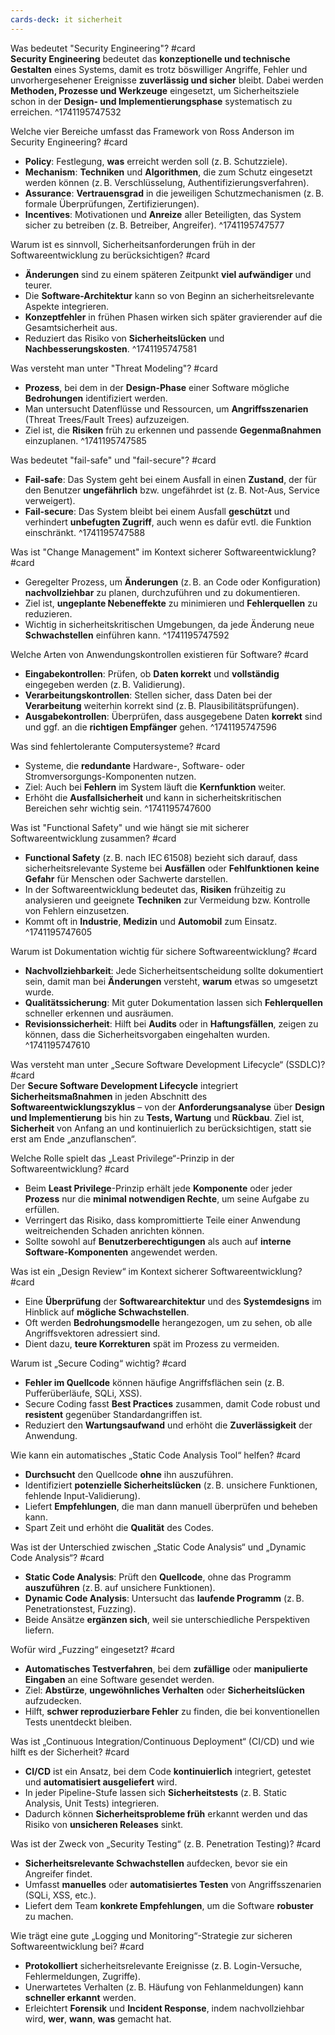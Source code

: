```yaml
---
cards-deck: it sicherheit
---
```


Was bedeutet "Security Engineering"? #card  
	**Security Engineering** bedeutet das **konzeptionelle und technische Gestalten** eines Systems, damit es trotz böswilliger Angriffe, Fehler und unvorhergesehener Ereignisse **zuverlässig und sicher** bleibt. Dabei werden **Methoden, Prozesse und Werkzeuge** eingesetzt, um Sicherheitsziele schon in der **Design- und Implementierungsphase** systematisch zu erreichen.
^1741195747532

Welche vier Bereiche umfasst das Framework von Ross Anderson im Security Engineering? #card  
- **Policy**: Festlegung, **was** erreicht werden soll (z. B. Schutzziele).  
- **Mechanism**: **Techniken** und **Algorithmen**, die zum Schutz eingesetzt werden können (z. B. Verschlüsselung, Authentifizierungsverfahren).  
- **Assurance**: **Vertrauensgrad** in die jeweiligen Schutzmechanismen (z. B. formale Überprüfungen, Zertifizierungen).  
- **Incentives**: Motivationen und **Anreize** aller Beteiligten, das System sicher zu betreiben (z. B. Betreiber, Angreifer).
^1741195747577

Warum ist es sinnvoll, Sicherheitsanforderungen früh in der Softwareentwicklung zu berücksichtigen? #card  
- **Änderungen** sind zu einem späteren Zeitpunkt **viel aufwändiger** und teurer.  
- Die **Software-Architektur** kann so von Beginn an sicherheitsrelevante Aspekte integrieren.  
- **Konzeptfehler** in frühen Phasen wirken sich später gravierender auf die Gesamtsicherheit aus.  
- Reduziert das Risiko von **Sicherheitslücken** und **Nachbesserungskosten**.
^1741195747581

Was versteht man unter "Threat Modeling"? #card  
- **Prozess**, bei dem in der **Design-Phase** einer Software mögliche **Bedrohungen** identifiziert werden.  
- Man untersucht Datenflüsse und Ressourcen, um **Angriffsszenarien** (Threat Trees/Fault Trees) aufzuzeigen.  
- Ziel ist, die **Risiken** früh zu erkennen und passende **Gegenmaßnahmen** einzuplanen.
^1741195747585

Was bedeutet "fail-safe" und "fail-secure"? #card  
- **Fail-safe**: Das System geht bei einem Ausfall in einen **Zustand**, der für den Benutzer **ungefährlich** bzw. ungefährdet ist (z. B. Not-Aus, Service verweigert).  
- **Fail-secure**: Das System bleibt bei einem Ausfall **geschützt** und verhindert **unbefugten Zugriff**, auch wenn es dafür evtl. die Funktion einschränkt.
^1741195747588

Was ist "Change Management" im Kontext sicherer Softwareentwicklung? #card  
- Geregelter Prozess, um **Änderungen** (z. B. an Code oder Konfiguration) **nachvollziehbar** zu planen, durchzuführen und zu dokumentieren.  
- Ziel ist, **ungeplante Nebeneffekte** zu minimieren und **Fehlerquellen** zu reduzieren.  
- Wichtig in sicherheitskritischen Umgebungen, da jede Änderung neue **Schwachstellen** einführen kann.
^1741195747592

Welche Arten von Anwendungskontrollen existieren für Software? #card  
- **Eingabekontrollen**: Prüfen, ob **Daten korrekt** und **vollständig** eingegeben werden (z. B. Validierung).  
- **Verarbeitungskontrollen**: Stellen sicher, dass Daten bei der **Verarbeitung** weiterhin korrekt sind (z. B. Plausibilitätsprüfungen).  
- **Ausgabekontrollen**: Überprüfen, dass ausgegebene Daten **korrekt** sind und ggf. an die **richtigen Empfänger** gehen.
^1741195747596

Was sind fehlertolerante Computersysteme? #card  
- Systeme, die **redundante** Hardware-, Software- oder Stromversorgungs-Komponenten nutzen. 
- Ziel: Auch bei **Fehlern** im System läuft die **Kernfunktion** weiter.  
- Erhöht die **Ausfallsicherheit** und kann in sicherheitskritischen Bereichen sehr wichtig sein.
^1741195747600

Was ist "Functional Safety" und wie hängt sie mit sicherer Softwareentwicklung zusammen? #card  
- **Functional Safety** (z. B. nach IEC 61508) bezieht sich darauf, dass sicherheitsrelevante Systeme bei **Ausfällen** oder **Fehlfunktionen** **keine Gefahr** für Menschen oder Sachwerte darstellen.  
- In der Softwareentwicklung bedeutet das, **Risiken** frühzeitig zu analysieren und geeignete **Techniken** zur Vermeidung bzw. Kontrolle von Fehlern einzusetzen.  
- Kommt oft in **Industrie**, **Medizin** und **Automobil** zum Einsatz.
^1741195747605

Warum ist Dokumentation wichtig für sichere Softwareentwicklung? #card  
- **Nachvollziehbarkeit**: Jede Sicherheitsentscheidung sollte dokumentiert sein, damit man bei **Änderungen** versteht, **warum** etwas so umgesetzt wurde.  
- **Qualitätssicherung**: Mit guter Dokumentation lassen sich **Fehlerquellen** schneller erkennen und ausräumen.  
- **Revisionssicherheit**: Hilft bei **Audits** oder in **Haftungsfällen**, zeigen zu können, dass die Sicherheitsvorgaben eingehalten wurden.
^1741195747610

Was versteht man unter „Secure Software Development Lifecycle“ (SSDLC)? #card  
Der **Secure Software Development Lifecycle** integriert **Sicherheitsmaßnahmen** in jeden Abschnitt des **Softwareentwicklungszyklus** – von der **Anforderungsanalyse** über **Design und Implementierung** bis hin zu **Tests, Wartung** und **Rückbau**. Ziel ist, **Sicherheit** von Anfang an und kontinuierlich zu berücksichtigen, statt sie erst am Ende „anzuflanschen“.

Welche Rolle spielt das „Least Privilege“-Prinzip in der Softwareentwicklung? #card  
- Beim **Least Privilege**-Prinzip erhält jede **Komponente** oder jeder **Prozess** nur die **minimal notwendigen Rechte**, um seine Aufgabe zu erfüllen.  
- Verringert das Risiko, dass kompromittierte Teile einer Anwendung weitreichenden Schaden anrichten können.  
- Sollte sowohl auf **Benutzerberechtigungen** als auch auf **interne Software-Komponenten** angewendet werden.

Was ist ein „Design Review“ im Kontext sicherer Softwareentwicklung? #card  
- Eine **Überprüfung** der **Softwarearchitektur** und des **Systemdesigns** im Hinblick auf **mögliche Schwachstellen**.  
- Oft werden **Bedrohungsmodelle** herangezogen, um zu sehen, ob alle Angriffsvektoren adressiert sind.  
- Dient dazu, **teure Korrekturen** spät im Prozess zu vermeiden.

Warum ist „Secure Coding“ wichtig? #card  
- **Fehler im Quellcode** können häufige Angriffsflächen sein (z. B. Pufferüberläufe, SQLi, XSS).  
- Secure Coding fasst **Best Practices** zusammen, damit Code robust und **resistent** gegenüber Standardangriffen ist.  
- Reduziert den **Wartungsaufwand** und erhöht die **Zuverlässigkeit** der Anwendung.

Wie kann ein automatisches „Static Code Analysis Tool“ helfen? #card  
- **Durchsucht** den Quellcode **ohne** ihn auszuführen.  
- Identifiziert **potenzielle Sicherheitslücken** (z. B. unsichere Funktionen, fehlende Input-Validierung).  
- Liefert **Empfehlungen**, die man dann manuell überprüfen und beheben kann.  
- Spart Zeit und erhöht die **Qualität** des Codes.

Was ist der Unterschied zwischen „Static Code Analysis“ und „Dynamic Code Analysis“? #card  
- **Static Code Analysis**: Prüft den **Quellcode**, ohne das Programm **auszuführen** (z. B. auf unsichere Funktionen).  
- **Dynamic Code Analysis**: Untersucht das **laufende Programm** (z. B. Penetrationstest, Fuzzing).  
- Beide Ansätze **ergänzen sich**, weil sie unterschiedliche Perspektiven liefern.

Wofür wird „Fuzzing“ eingesetzt? #card  
- **Automatisches Testverfahren**, bei dem **zufällige** oder **manipulierte Eingaben** an eine Software gesendet werden.  
- Ziel: **Abstürze**, **ungewöhnliches Verhalten** oder **Sicherheitslücken** aufzudecken.  
- Hilft, **schwer reproduzierbare Fehler** zu finden, die bei konventionellen Tests unentdeckt bleiben.

Was ist „Continuous Integration/Continuous Deployment“ (CI/CD) und wie hilft es der Sicherheit? #card  
- **CI/CD** ist ein Ansatz, bei dem Code **kontinuierlich** integriert, getestet und **automatisiert ausgeliefert** wird.  
- In jeder Pipeline-Stufe lassen sich **Sicherheitstests** (z. B. Static Analysis, Unit Tests) integrieren.  
- Dadurch können **Sicherheitsprobleme früh** erkannt werden und das Risiko von **unsicheren Releases** sinkt.

Was ist der Zweck von „Security Testing“ (z. B. Penetration Testing)? #card  
- **Sicherheitsrelevante Schwachstellen** aufdecken, bevor sie ein Angreifer findet.  
- Umfasst **manuelles** oder **automatisiertes Testen** von Angriffsszenarien (SQLi, XSS, etc.).  
- Liefert dem Team **konkrete Empfehlungen**, um die Software **robuster** zu machen.

Wie trägt eine gute „Logging und Monitoring“-Strategie zur sicheren Softwareentwicklung bei? #card  
- **Protokolliert** sicherheitsrelevante Ereignisse (z. B. Login-Versuche, Fehlermeldungen, Zugriffe).  
- Unerwartetes Verhalten (z. B. Häufung von Fehlanmeldungen) kann **schneller erkannt** werden.  
- Erleichtert **Forensik** und **Incident Response**, indem nachvollziehbar wird, **wer**, **wann**, **was** gemacht hat.
